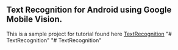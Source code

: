 
## Text Recognition for Android using Google Mobile Vision.

This is a sample project for tutorial found here
[TextRecognition](https://medium.com/@prakash_pun/text-recognition-for-android-using-google-mobile-vision-a8ffabe3f5d6)
"# TextRecognition" 
"# TextRecognition" 
